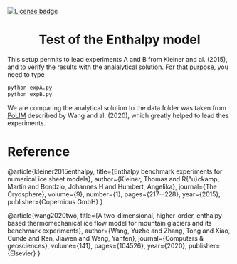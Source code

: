 [![License badge](https://img.shields.io/badge/License-GPLv3-blue.svg)](https://www.gnu.org/licenses/gpl-3.0)
### <h1 align="center" id="title"> Test of the Enthalpy model </h1>

This setup permits to lead experiments A and B from Kleiner and al. (2015), and to verify the results with the analalytical solution. For that purpose, you need to type

```bash
python expA.py
python expB.py
```

We are comparing the analytical solution to the data folder was taken from [PoLIM](https://github.com/WangYuzhe/PoLIM-Polythermal-Land-Ice-Model) described by Wang and al. (2020), which greatly helped to lead thes experiments.

# Reference

@article{kleiner2015enthalpy,
  title={Enthalpy benchmark experiments for numerical ice sheet models},
  author={Kleiner, Thomas and R{\"u}ckamp, Martin and Bondzio, Johannes H and Humbert, Angelika},
  journal={The Cryosphere},
  volume={9},
  number={1},
  pages={217--228},
  year={2015},
  publisher={Copernicus GmbH}
}

@article{wang2020two,
  title={A two-dimensional, higher-order, enthalpy-based thermomechanical ice flow model for mountain glaciers and its benchmark experiments},
  author={Wang, Yuzhe and Zhang, Tong and Xiao, Cunde and Ren, Jiawen and Wang, Yanfen},
  journal={Computers \& geosciences},
  volume={141},
  pages={104526},
  year={2020},
  publisher={Elsevier}
}



